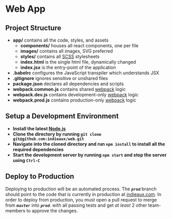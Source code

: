 # Web App

## Project Structure

- **app/** contains all the code, styles, and assets
  - **components/** houses all react components, one per file
  - **images/** contains all images, SVG preferred
  - **styles/** contains all [SCSS] stylesheets
  - **index.html** is the single html file, dynamically changed
  - **index.jsx** is the entry-point of the application
- **.babelrc** configures the JavaScript transpiler which understands JSX
- **.gitignore** ignores sensitive or unshared files
- **package.json** declares all dependencies and scripts
- **webpack.common.js** contains shared [webpack] logic
- **webpack.dev.js** contains development-only [webpack] logic
- **webpack.prod.js** contains production-only [webpack] logic

## Setup a Development Environment

- **Install the latest [Node.js]**
- **Clone the directory by running `git clone git@github.com:indieaux/web.git`**
- **Navigate into the cloned directory and run `npm install` to install all the required dependencies**
- **Start the development server by running `npm start` and stop the server using `Ctrl-C`**

## Deploy to Production

Deploying to production will be an automated process. The  _**`prod`**_ branch should point to the code that is currently in production at [indieaux.com]. In order to deploy from production, you must open a pull request to merge from _**`master`**_ into _**`prod`**_. with all passing tests and get _at least_ 2 other team-members to approve the changes.

[SCSS]: http://sass-lang.com/
[Node.js]: http://nodejs.org/
[webpack]: http://webpack.js.org/
[indieaux.com]: http://indieaux.com/
